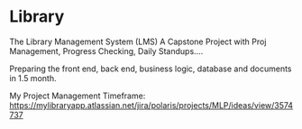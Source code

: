 # Library
The Library Management System (LMS)
A Capstone Project with Proj Management, Progress Checking, Daily Standups....

Preparing the front end, back end, business logic, database and documents in 1.5 month.

My Project Management Timeframe:
https://mylibraryapp.atlassian.net/jira/polaris/projects/MLP/ideas/view/3574737
